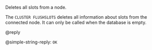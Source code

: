 Deletes all slots from a node.

The `CLUSTER FLUSHSLOTS` deletes all information about slots from the connected
node. It can only be called when the database is empty.

@reply

@simple-string-reply: `OK`
